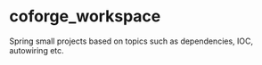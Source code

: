 # coforge_workspace
Spring small projects based on topics such as dependencies, IOC, autowiring etc.
